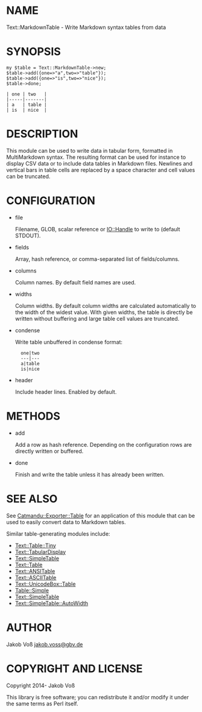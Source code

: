 # NAME

Text::MarkdownTable - Write Markdown syntax tables from data

# SYNOPSIS

    my $table = Text::MarkdownTable->new;
    $table->add({one=>"a",two=>"table"});
    $table->add({one=>"is",two=>"nice"});
    $table->done;

    | one | two   |
    |-----|-------|
    | a   | table |
    | is  | nice  |

# DESCRIPTION

This module can be used to write data in tabular form, formatted in
MultiMarkdown syntax. The resulting format can be used for instance to display
CSV data or to include data tables in Markdown files. Newlines and vertical
bars in table cells are replaced by a space character and cell values can be
truncated.

# CONFIGURATION

- file

    Filename, GLOB, scalar reference or [IO::Handle](https://metacpan.org/pod/IO::Handle) to write to (default STDOUT).

- fields

    Array, hash reference, or comma-separated list of fields/columns.

- columns

    Column names. By default field names are used.

- widths

    Column widths. By default column widths are calculated automatically to the
    width of the widest value. With given widths, the table is directly be written
    without buffering and large table cell values are truncated.

- condense

    Write table unbuffered in condense format:

        one|two
        ---|---
        a|table
        is|nice

- header

    Include header lines. Enabled by default.

# METHODS

- add

    Add a row as hash reference. Depending on the configuration rows are directly
    written or buffered.

- done

    Finish and write the table unless it has already been written.

# SEE ALSO

See [Catmandu::Exporter::Table](https://metacpan.org/pod/Catmandu::Exporter::Table) for an application of this module that can be
used to easily convert data to Markdown tables.

Similar table-generating modules include:

- [Text::Table::Tiny](https://metacpan.org/pod/Text::Table::Tiny)
- [Text::TabularDisplay](https://metacpan.org/pod/Text::TabularDisplay)
- [Text::SimpleTable](https://metacpan.org/pod/Text::SimpleTable)
- [Text::Table](https://metacpan.org/pod/Text::Table)
- [Text::ANSITable](https://metacpan.org/pod/Text::ANSITable)
- [Text::ASCIITable](https://metacpan.org/pod/Text::ASCIITable)
- [Text::UnicodeBox::Table](https://metacpan.org/pod/Text::UnicodeBox::Table)
- [Table::Simple](https://metacpan.org/pod/Table::Simple)
- [Text::SimpleTable](https://metacpan.org/pod/Text::SimpleTable)
- [Text::SimpleTable::AutoWidth](https://metacpan.org/pod/Text::SimpleTable::AutoWidth)

# AUTHOR

Jakob Voß <jakob.voss@gbv.de>

# COPYRIGHT AND LICENSE

Copyright 2014- Jakob Voß

This library is free software; you can redistribute it and/or modify
it under the same terms as Perl itself.

